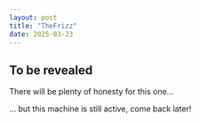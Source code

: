 ```yaml
---
layout: post
title: "TheFrizz"
date: 2025-03-23
---
```


## To be revealed
There will be plenty of honesty for this one...

... but this machine is still active, come back later!
